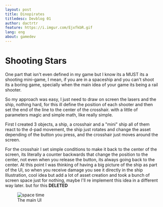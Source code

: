 ```yaml
---
layout: post
title: Dinopirates
titledesc: Devblog 01
author: dactrtr
feature: https://i.imgur.com/EjxfkbR.gif
lang: eng
about: gamedev
---
```


# Shooting Stars

One part that isn't even defined in my game but I know its a MUST its a shooting mini-game, I mean, if you are in a spaceship and you can't shoot its a boring game, specially when the main idea of your game its being a rail shooter.

So my approach was easy, I just need to draw on screen the lasers and the ship, nothing hard, for this ill define the position of each shooter and then set the end of the line to the center of the crosshair. with a little of parameters magic and simple math, like really simple.

First I created 3 objects, a ship, a crosshair and a "mini" ship all of them react to the d-pad movement, the ship just rotates and change the asset depending of the button you press, and the crosshair just moves around the screen.

For the crosshair I set simple conditions to make it back to the center of the screen, its literally a counter backwards that change the position to the center, not even when you release the button, its always going back to the center. At this point I was thinking of having a big picture of the ship as part of the UI, so when you receive damage you see it directly in the ship Illustration, cool idea but add a lot of asset creation and took a bunch of screen space just for nothing, maybe I'll re implement this idea in a different way later. but for this **DELETED**

<figure class="figimg">
   <img src="https://i.imgur.com/nZ5NqXY.png" alt="space time">
<figcaption>
The main UI
</figcaption>
</figure>
